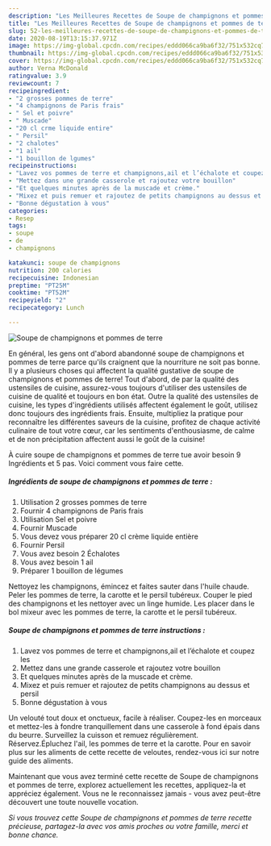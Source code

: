 ```yaml
---
description: "Les Meilleures Recettes de Soupe de champignons et pommes de terre"
title: "Les Meilleures Recettes de Soupe de champignons et pommes de terre"
slug: 52-les-meilleures-recettes-de-soupe-de-champignons-et-pommes-de-terre
date: 2020-08-19T13:15:37.971Z
image: https://img-global.cpcdn.com/recipes/eddd066ca9ba6f32/751x532cq70/soupe-de-champignons-et-pommes-de-terre-photo-principale-de-la-recette.jpg
thumbnail: https://img-global.cpcdn.com/recipes/eddd066ca9ba6f32/751x532cq70/soupe-de-champignons-et-pommes-de-terre-photo-principale-de-la-recette.jpg
cover: https://img-global.cpcdn.com/recipes/eddd066ca9ba6f32/751x532cq70/soupe-de-champignons-et-pommes-de-terre-photo-principale-de-la-recette.jpg
author: Verna McDonald
ratingvalue: 3.9
reviewcount: 7
recipeingredient:
- "2 grosses pommes de terre"
- "4 champignons de Paris frais"
- " Sel et poivre"
- " Muscade"
- "20 cl crme liquide entire"
- " Persil"
- "2 chalotes"
- "1 ail"
- "1 bouillon de lgumes"
recipeinstructions:
- "Lavez vos pommes de terre et champignons,ail et l’échalote et coupez les"
- "Mettez dans une grande casserole et rajoutez votre bouillon"
- "Et quelques minutes après de la muscade et crème."
- "Mixez et puis remuer et rajoutez de petits champignons au dessus et persil"
- "Bonne dégustation à vous"
categories:
- Resep
tags:
- soupe
- de
- champignons

katakunci: soupe de champignons 
nutrition: 200 calories
recipecuisine: Indonesian
preptime: "PT25M"
cooktime: "PT52M"
recipeyield: "2"
recipecategory: Lunch

---
```



![Soupe de champignons et pommes de terre](https://img-global.cpcdn.com/recipes/eddd066ca9ba6f32/751x532cq70/soupe-de-champignons-et-pommes-de-terre-photo-principale-de-la-recette.jpg)

En général, les gens ont d'abord abandonné soupe de champignons et pommes de terre parce qu'ils craignent que la nourriture ne soit pas bonne. Il y a plusieurs choses qui affectent la qualité gustative de soupe de champignons et pommes de terre! Tout d'abord, de par la qualité des ustensiles de cuisine, assurez-vous toujours d'utiliser des ustensiles de cuisine de qualité et toujours en bon état. Outre la qualité des ustensiles de cuisine, les types d'ingrédients utilisés affectent également le goût, utilisez donc toujours des ingrédients frais. Ensuite, multipliez la pratique pour reconnaître les différentes saveurs de la cuisine, profitez de chaque activité culinaire de tout votre cœur, car les sentiments d'enthousiasme, de calme et de non précipitation affectent aussi le goût de la cuisine!

<!--inarticleads1-->

À cuire soupe de champignons et pommes de terre tue avoir besoin 9 Ingrédients et 5 pas. Voici comment vous faire cette.

##### Ingrédients de soupe de champignons et pommes de terre :

1. Utilisation 2 grosses pommes de terre
1. Fournir 4 champignons de Paris frais
1. Utilisation  Sel et poivre
1. Fournir  Muscade
1. Vous devez vous préparer 20 cl crème liquide entière
1. Fournir  Persil
1. Vous avez besoin 2 Échalotes
1. Vous avez besoin 1 ail
1. Préparer 1 bouillon de légumes


Nettoyez les champignons, émincez et faites sauter dans l&#39;huile chaude. Peler les pommes de terre, la carotte et le persil tubéreux. Couper le pied des champignons et les nettoyer avec un linge humide. Les placer dans le bol mixeur avec les pommes de terre, la carotte et le persil tubéreux. 

<!--inarticleads2-->

##### Soupe de champignons et pommes de terre instructions :

1. Lavez vos pommes de terre et champignons,ail et l’échalote et coupez les
1. Mettez dans une grande casserole et rajoutez votre bouillon
1. Et quelques minutes après de la muscade et crème.
1. Mixez et puis remuer et rajoutez de petits champignons au dessus et persil
1. Bonne dégustation à vous


Un velouté tout doux et onctueux, facile à réaliser. Coupez-les en morceaux et mettez-les à fondre tranquillement dans une casserole à fond épais dans du beurre. Surveillez la cuisson et remuez régulièrement. Réservez.Épluchez l&#39;ail, les pommes de terre et la carotte. Pour en savoir plus sur les aliments de cette recette de veloutes, rendez-vous ici sur notre guide des aliments. 

<!--inarticleads1-->

<p>
Maintenant que vous avez terminé cette recette de Soupe de champignons et pommes de terre, explorez actuellement les recettes, appliquez-la et appréciez également. Vous ne le reconnaissez jamais - vous avez peut-être découvert une toute nouvelle vocation.
</p>

<p>
<i>Si vous trouvez cette Soupe de champignons et pommes de terre recette précieuse, partagez-la avec vos amis proches ou votre famille, merci et bonne chance.</i>
</p>
